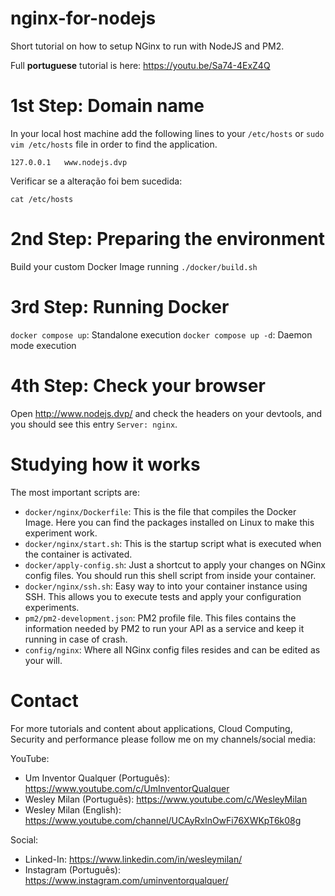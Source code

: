 # nginx-for-nodejs
Short tutorial on how to setup NGinx to run with NodeJS and PM2.

Full **portuguese** tutorial is here: https://youtu.be/Sa74-4ExZ4Q

# 1st Step: Domain name
In your local host machine add the following lines to your `/etc/hosts` or `sudo vim /etc/hosts` file in order to find the application.
```
127.0.0.1   www.nodejs.dvp
```

Verificar se a alteração foi bem sucedida:
```
cat /etc/hosts
```

# 2nd Step: Preparing the environment
Build your custom Docker Image running `./docker/build.sh` 

# 3rd Step: Running Docker
`docker compose up`: Standalone execution
`docker compose up -d`: Daemon mode execution

# 4th Step: Check your browser
Open http://www.nodejs.dvp/ and check the headers on your devtools, and you should see this entry `Server: nginx`.


# Studying how it works
The most important scripts are:
- `docker/nginx/Dockerfile`: This is the file that compiles the Docker Image. Here you can find the packages installed on Linux to make
this experiment work.
- `docker/nginx/start.sh`: This is the startup script what is executed when the container is activated.
- `docker/apply-config.sh`: Just a shortcut to apply your changes on NGinx config files. You should run this shell script 
from inside your container.
- `docker/nginx/ssh.sh`: Easy way to into your container instance using SSH. This allows you to execute tests and apply 
your configuration experiments.
- `pm2/pm2-development.json`: PM2 profile file. This files contains the information needed by PM2 to run your API as a 
service and keep it running in case of crash.
- `config/nginx`: Where all NGinx config files resides and can be edited as your will.

# Contact

For more tutorials and content about applications, Cloud Computing, Security and performance please follow me on my 
channels/social media:

YouTube:
- Um Inventor Qualquer (Português): https://www.youtube.com/c/UmInventorQualquer
- Wesley Milan (Português): https://www.youtube.com/c/WesleyMilan
- Wesley Milan (English): https://www.youtube.com/channel/UCAyRxlnOwFi76XWKpT6k08g

Social:
- Linked-In: https://www.linkedin.com/in/wesleymilan/
- Instagram (Português): https://www.instagram.com/uminventorqualquer/
